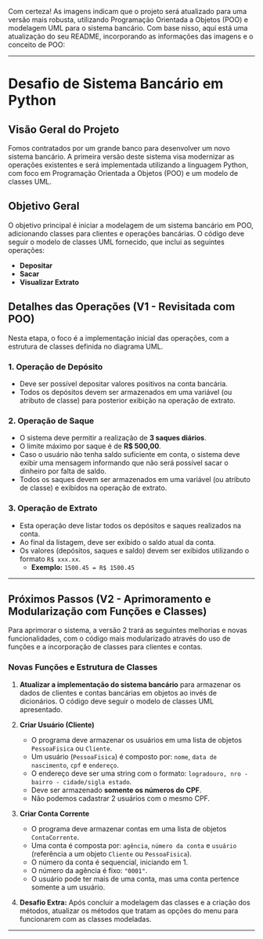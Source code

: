 Com certeza! As imagens indicam que o projeto será atualizado para uma versão mais robusta, utilizando Programação Orientada a Objetos (POO) e modelagem UML para o sistema bancário. Com base nisso, aqui está uma atualização do seu README, incorporando as informações das imagens e o conceito de POO:

---

# Desafio de Sistema Bancário em Python

## Visão Geral do Projeto

Fomos contratados por um grande banco para desenvolver um novo sistema bancário. A primeira versão deste sistema visa modernizar as operações existentes e será implementada utilizando a linguagem Python, com foco em Programação Orientada a Objetos (POO) e um modelo de classes UML.

## Objetivo Geral

O objetivo principal é iniciar a modelagem de um sistema bancário em POO, adicionando classes para clientes e operações bancárias. O código deve seguir o modelo de classes UML fornecido, que inclui as seguintes operações:

* **Depositar**
* **Sacar**
* **Visualizar Extrato**

## Detalhes das Operações (V1 - Revisitada com POO)

Nesta etapa, o foco é a implementação inicial das operações, com a estrutura de classes definida no diagrama UML.

### 1. Operação de Depósito

* Deve ser possível depositar valores positivos na conta bancária.
* Todos os depósitos devem ser armazenados em uma variável (ou atributo de classe) para posterior exibição na operação de extrato.

### 2. Operação de Saque

* O sistema deve permitir a realização de **3 saques diários**.
* O limite máximo por saque é de **R$ 500,00**.
* Caso o usuário não tenha saldo suficiente em conta, o sistema deve exibir uma mensagem informando que não será possível sacar o dinheiro por falta de saldo.
* Todos os saques devem ser armazenados em uma variável (ou atributo de classe) e exibidos na operação de extrato.

### 3. Operação de Extrato

* Esta operação deve listar todos os depósitos e saques realizados na conta.
* Ao final da listagem, deve ser exibido o saldo atual da conta.
* Os valores (depósitos, saques e saldo) devem ser exibidos utilizando o formato `R$ xxx.xx`.
    * **Exemplo:** `1500.45 = R$ 1500.45`

---

## Próximos Passos (V2 - Aprimoramento e Modularização com Funções e Classes)

Para aprimorar o sistema, a versão 2 trará as seguintes melhorias e novas funcionalidades, com o código mais modularizado através do uso de funções e a incorporação de classes para clientes e contas.

### Novas Funções e Estrutura de Classes

1.  **Atualizar a implementação do sistema bancário** para armazenar os dados de clientes e contas bancárias em objetos ao invés de dicionários. O código deve seguir o modelo de classes UML apresentado.

2.  **Criar Usuário (Cliente)**
    * O programa deve armazenar os usuários em uma lista de objetos `PessoaFisica` ou `Cliente`.
    * Um usuário (`PessoaFisica`) é composto por: `nome`, `data de nascimento`, `cpf` e `endereço`.
    * O endereço deve ser uma string com o formato: `logradouro, nro - bairro - cidade/sigla estado`.
    * Deve ser armazenado **somente os números do CPF**.
    * Não podemos cadastrar 2 usuários com o mesmo CPF.

3.  **Criar Conta Corrente**
    * O programa deve armazenar contas em uma lista de objetos `ContaCorrente`.
    * Uma conta é composta por: `agência`, `número da conta` e `usuário` (referência a um objeto `Cliente` ou `PessoaFisica`).
    * O número da conta é sequencial, iniciando em 1.
    * O número da agência é fixo: `"0001"`.
    * O usuário pode ter mais de uma conta, mas uma conta pertence somente a um usuário.

4.  **Desafio Extra:** Após concluir a modelagem das classes e a criação dos métodos, atualizar os métodos que tratam as opções do menu para funcionarem com as classes modeladas.

---
